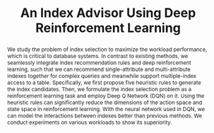 ---
title: "An Index Advisor Using Deep Reinforcement Learning"
authors:
- Hai Lan
- admin
- Yuwei Peng

publication_types: ["1"]
publication: In *29th ACM International Conference on Information and Knowledge Management*
publication_short: In *CIKM*
publishDate: "2019-10-19"

abstract: We study the problem of index selection to maximize the workload performance, which is critical to database systems. In contrast to existing methods, we seamlessly integrate index recommendation rules and deep reinforcement learning, such that we can recommend single-attribute and multi-attribute indexes together for complex queries and meanwhile support multiple-index access to a table. Specifically, we first propose five heuristic rules to generate the index candidates. Then, we formulate the index selection problem as a reinforcement learning task and employ Deep Q Network (DQN) on it. Using the heuristic rules can significantly reduce the dimensions of the action space and state space in reinforcement learning. With the neural network used in DQN, we can model the interactions between indexes better than previous methods. We conduct experiments on various workloads to show its superiority.


#tags:
#- Source Themes
featured: true


links:
url_pdf: 'papers/cikm20-IndexRec.pdf'

---